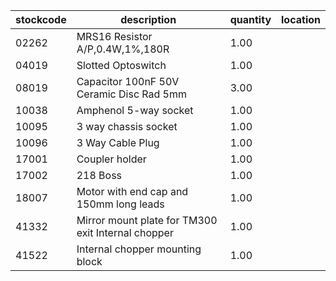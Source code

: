 |stockcode|description|quantity|location|
|---------|-----------|--------|--------|
|02262|MRS16 Resistor A/P,0.4W,1%,180R|1.00||
|04019|Slotted Optoswitch|1.00||
|08019|Capacitor 100nF 50V Ceramic Disc Rad 5mm|3.00||
|10038|Amphenol  5-way socket|1.00||
|10095|3 way chassis socket|1.00||
|10096|3 Way Cable Plug|1.00||
|17001|Coupler holder|1.00||
|17002|218 Boss|1.00||
|18007|Motor with end cap and 150mm long leads|1.00||
|41332|Mirror mount plate for TM300 exit Internal chopper|1.00||
|41522|Internal chopper mounting block|1.00||
